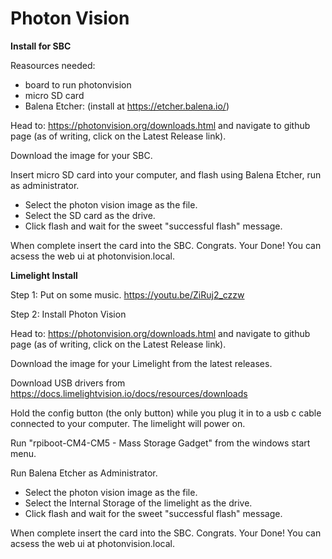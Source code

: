 # Photon Vision
**Install for SBC**

Reasources needed:
- board to run photonvision
- micro SD card
- Balena Etcher: (install at https://etcher.balena.io/)

Head to: https://photonvision.org/downloads.html and navigate to github page (as of writing, click on the Latest Release link).

Download the image for your SBC.

Insert micro SD card into your computer, and flash using Balena Etcher, run as administrator.
- Select the photon vision image as the file.
- Select the SD card as the drive.
- Click flash and wait for the sweet "successful flash" message.

When complete insert the card into the SBC. Congrats. Your Done! You can acsess the web ui at photonvision.local.



**Limelight Install**

Step 1: Put on some music. https://youtu.be/ZiRuj2_czzw

Step 2: Install Photon Vision

Head to: https://photonvision.org/downloads.html and navigate to github page (as of writing, click on the Latest Release link).

Download the image for your Limelight from the latest releases.

Download USB drivers from https://docs.limelightvision.io/docs/resources/downloads

Hold the config button (the only button) while you plug it in to a usb c cable connected to your computer.
The limelight will power on.

Run "rpiboot-CM4-CM5 - Mass Storage Gadget" from the windows start menu.

Run Balena Etcher as Administrator.
- Select the photon vision image as the file.
- Select the Internal Storage of the limelight as the drive.
- Click flash and wait for the sweet "successful flash" message.

When complete insert the card into the SBC. Congrats. Your Done! You can acsess the web ui at photonvision.local.

